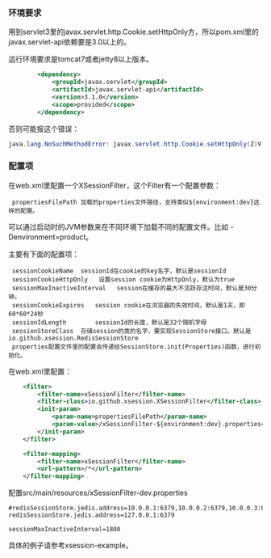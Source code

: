 

### 环境要求
用到servlet3里的javax.servlet.http.Cookie.setHttpOnly方，所以pom.xml里的javax.servlet-api依赖要是3.0以上的。

运行环境要求是tomcat7或者jetty8以上版本。
```xml
		<dependency>
			<groupId>javax.servlet</groupId>
			<artifactId>javax.servlet-api</artifactId>
			<version>3.1.0</version>
			<scope>provided</scope>
		</dependency>
```
否则可能报这个错误：
```java
java.lang.NoSuchMethodError: javax.servlet.http.Cookie.setHttpOnly(Z)V
```

### 配置项

在web.xml里配置一个XSessionFilter，这个Filter有一个配置参数：
```
 propertiesFilePath 加载的properties文件路径，支持类似${environment:dev}这样的配置。
```
可以通过启动时的JVM参数来在不同环境下加载不同的配置文件。比如 -Denvironment=product。
 
主要有下面的配置项：
```
 sessionCookieName  sessionId在cookie的key名字，默认是sessionId
 sessionCookieHttpOnly   设置session cookie为HttpOnly，默认为true
 sessionMaxInactiveInterval   session在缓存的最大不活跃存活时间，默认是30分钟。
 sessionCookieExpires   session cookie在浏览器的失效时间，默认是1天，即60*60*24秒
 sessionIdLength        sessionId的长度，默认是32个随机字母
 sessionStoreClass  存储session的类的名字，要实现SessionStore接口。默认是io.github.xsession.RedisSessionStore
 properties配置文件里的配置会传递给SessionStore.init(Properties)函数，进行初始化。
```

在web.xml里配置：
```xml
	<filter>
		<filter-name>xSessionFilter</filter-name>
		<filter-class>io.github.xsession.XSessionFilter</filter-class>
		<init-param>
			<param-name>propertiesFilePath</param-name>
			<param-value>/xSessionFilter-${environment:dev}.properties</param-value>
		</init-param>
	</filter>

	<filter-mapping>
		<filter-name>xSessionFilter</filter-name>
		<url-pattern>/*</url-pattern>
	</filter-mapping>
```

配置src/main/resources/xSessionFilter-dev.properties
```
#redisSessionStore.jedis.address=10.0.0.1:6379,10.0.0.2:6379,10.0.0.3:6379
redisSessionStore.jedis.address=127.0.0.1:6379

sessionMaxInactiveInterval=1800
```
具体的例子请参考xsession-example。
